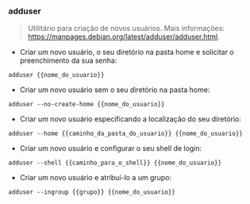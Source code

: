 ### adduser

> Utilitário para criação de novos usuários.
> Mais informações: <https://manpages.debian.org/latest/adduser/adduser.html>.

- Criar um novo usuário, o seu diretório na pasta home e solicitar o preenchimento da sua senha:

`adduser {{nome_do_usuario}}`

- Criar um novo usuário sem o seu diretório na pasta home:

`adduser --no-create-home {{nome_do_usuario}}`

- Criar um novo usuário especificando a localização do seu diretório:

`adduser --home {{caminho_da_pasta_do_usuario}} {{nome_do_usuario}}`

- Criar um novo usuário e configurar o seu shell de login:

`adduser --shell {{caminho_para_o_shell}} {{nome_do_usuario}}`

- Criar um novo usuário e atribuí-lo a um grupo:

`adduser --ingroup {{grupo}} {{nome_do_usuario}}`


